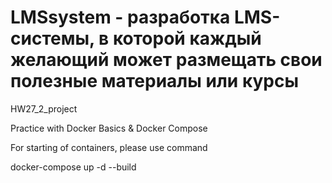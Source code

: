 #  LMSsystem - разработка LMS-системы, в которой каждый желающий может размещать свои полезные материалы или курсы

HW27_2_project

Practice with Docker Basics & Docker Compose

For starting of containers, please use command

docker-compose up -d --build
